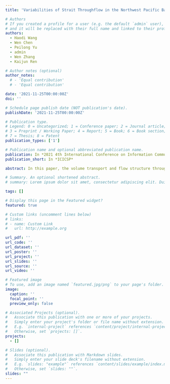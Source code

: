 ```yaml
---
title: 'Variabilities of Strait Throughflow in the Northwest Pacific Based on HYCOM and PHY Data'

# Authors
# If you created a profile for a user (e.g. the default `admin` user), write the username (folder name) here
# and it will be replaced with their full name and linked to their profile.
authors:
  - Haodi Wang
  - Wen Chen
  - Peilong Yu
  - admin
  - Wen Zhang
  - Kaijun Ren

# Author notes (optional)
author_notes:
  # - 'Equal contribution'
  # - 'Equal contribution'

date: '2021-11-25T00:00:00Z'
doi: ''

# Schedule page publish date (NOT publication's date).
publishDate: '2021-11-25T00:00:00Z'

# Publication type.
# Legend: 0 = Uncategorized; 1 = Conference paper; 2 = Journal article;
# 3 = Preprint / Working Paper; 4 = Report; 5 = Book; 6 = Book section;
# 7 = Thesis; 8 = Patent
publication_types: ['1']

# Publication name and optional abbreviated publication name.
publication: In *2021 4th International Conference on Information Communication and Signal Processing*
publication_short: In *ICICSP*

abstract: In this paper, the volume transport and flow structure through key straits of the Northwest Pacific is quantitatively diagnosed using assimilated data from HYCOM and PHY from 1993 to 2020. The vertical flow structures illustrated by the two kinds of data are largely similar in terms of the distribution of flow core and magnitude of velocity, which are consistent with previous observations. The average volume transport of Kuroshio is approximately 31.3 Sv, which is significantly larger compared with observations along the PN-Line, suggesting the Kuroshio has been overestimated by the assimilated data from HYCOM and PHY. Further, the seasonal to interannual variations of shelf current transport, including the Kuroshio, Taiwan Warm Current, Jeju Warm Current and Japan Sea throughflow, are checked and compared between two models, the profiles of which are selected according to the climatological current structure from a combination of model reanalysis and observation data products. Results show that the seasonal variations are generally consistent between two kinds of data at each of the eight profiles, with all of the volume transports maximum in summer and minimum in winter. In the interannual scale, the long-term intensification of throughflow in the Tsushima Strait, Soya Strait and Tsugaru Strait, together with the synchronous weakening of Kuroshio, has been detected by both datasets. This suggests that the weakening Kuroshio tend to branching more water towards the Japan Sea while a slightly smaller amount of warm water will enter the open sea through the Tokara Strait.

# Summary. An optional shortened abstract.
# summary: Lorem ipsum dolor sit amet, consectetur adipiscing elit. Duis posuere tellus ac convallis placerat. Proin tincidunt magna sed ex sollicitudin condimentum.

tags: []

# Display this page in the Featured widget?
featured: true

# Custom links (uncomment lines below)
# links:
# - name: Custom Link
#   url: http://example.org

url_pdf: ''
url_code: ''
url_dataset: ''
url_poster: ''
url_project: ''
url_slides: ''
url_source: ''
url_video: ''

# Featured image
# To use, add an image named `featured.jpg/png` to your page's folder.
image:
  caption: ''
  focal_point: ''
  preview_only: false

# Associated Projects (optional).
#   Associate this publication with one or more of your projects.
#   Simply enter your project's folder or file name without extension.
#   E.g. `internal-project` references `content/project/internal-project/index.md`.
#   Otherwise, set `projects: []`.
projects:
  - []

# Slides (optional).
#   Associate this publication with Markdown slides.
#   Simply enter your slide deck's filename without extension.
#   E.g. `slides: "example"` references `content/slides/example/index.md`.
#   Otherwise, set `slides: ""`.
slides: ""
---
```

